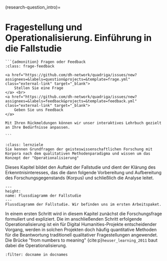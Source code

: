 (research-question_intro)=
# Fragestellung und Operationalisierung. Einführung in die Fallstudie

````{margin}
```{admonition} Fragen oder Feedback 
:class: frage-feedback

<a href="https://github.com/dh-network/quadriga/issues/new?assignees=&labels=question&projects=&template=frage.yml" class="external-link" target="_blank">
    Stellen Sie eine Frage
</a> <br>
<a href="https://github.com/dh-network/quadriga/issues/new?assignees=&labels=feedback&projects=&template=feedback.yml" class="external-link" target="_blank">
    Geben Sie uns Feedback
</a>

Mit Ihren Rückmeldungen können wir unser interaktives Lehrbuch gezielt an Ihre Bedürfnisse anpassen.

```
````
```{admonition} Groblernziel dieses Kapitels
:class: lernziele
Sie kennen Grundfragen der geisteswissenschaftlichen Forschung mit Korpora nach dem qualitativen Methodenparadigma und wissen um das Konzept der "Operationalisierung"
```

Dieses Kapitel bildet den Auftakt der Fallstudie und dient der Klärung des Erkenntnisinteresses, das die dann folgende Vorbereitung und Aufbereitung des Forschungsgegenstands (Korpus) und schließlich die Analyse leitet. 

```{figure} ../book_images/flow-chart_research-question.png
---
height:
name: Flussdiagramm der Fallstudie
---
Flussdiagramm der Fallstudie. Wir befinden uns im ersten Arbeitspaket.
```

In einem ersten Schritt wird in diesem Kapitel zunächst die Forschungsfrage formuliert und expliziert. Die im anschließenden Schritt erfolgende Operationalisierung ist ein für Digital Humanities-Projekte entscheidender Vorgang, werden in solchen Projekten doch häufig quantitative Methoden für die Beantwortung traditionell qualitativer Fragestellungen angewendet. Die Brücke "from numbers to meaning" {cite:p}`heuser_learning_2011` baut dabei die Operationalisierung. 



```{bibliography}
:filter: docname in docnames
```
